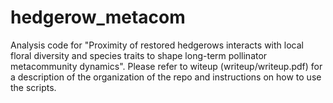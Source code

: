 # hedgerow_metacom
Analysis code for "Proximity of restored hedgerows interacts with local floral diversity and species traits to shape  long-term pollinator metacommunity dynamics". 
Please refer to witeup (writeup/writeup.pdf) for a description of the organization of the repo and instructions on how to use the scripts. 
